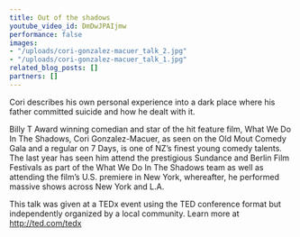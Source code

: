 ```yaml
---
title: Out of the shadows
youtube_video_id: DmDwJPAIjmw
performance: false
images:
- "/uploads/cori-gonzalez-macuer_talk_2.jpg"
- "/uploads/cori-gonzalez-macuer_talk_1.jpg"
related_blog_posts: []
partners: []
---
```


Cori describes his own personal experience into a dark place where his father committed suicide and how he dealt with it.

Billy T Award winning comedian and star of the hit feature film, What We Do In The Shadows, Cori Gonzalez-Macuer, as seen on the Old Mout Comedy Gala and a regular on 7 Days, is one of NZ’s finest young comedy talents. The last year has seen him attend the prestigious Sundance and Berlin Film Festivals as part of the What We Do In The Shadows team as well as attending the film’s U.S. premiere in New York, whereafter, he performed massive shows across New York and L.A.

This talk was given at a TEDx event using the TED conference format but independently organized by a local community. Learn more at http://ted.com/tedx
